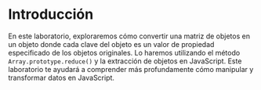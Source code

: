 # Introducción

En este laboratorio, exploraremos cómo convertir una matriz de objetos en un objeto donde cada clave del objeto es un valor de propiedad especificado de los objetos originales. Lo haremos utilizando el método `Array.prototype.reduce()` y la extracción de objetos en JavaScript. Este laboratorio te ayudará a comprender más profundamente cómo manipular y transformar datos en JavaScript.
